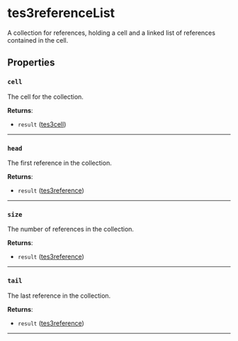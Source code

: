 # tes3referenceList

A collection for references, holding a cell and a linked list of references contained in the cell.

## Properties

### `cell`

The cell for the collection.

**Returns**:

* `result` ([tes3cell](../../types/tes3cell))

***

### `head`

The first reference in the collection.

**Returns**:

* `result` ([tes3reference](../../types/tes3reference))

***

### `size`

The number of references in the collection.

**Returns**:

* `result` ([tes3reference](../../types/tes3reference))

***

### `tail`

The last reference in the collection.

**Returns**:

* `result` ([tes3reference](../../types/tes3reference))

***

